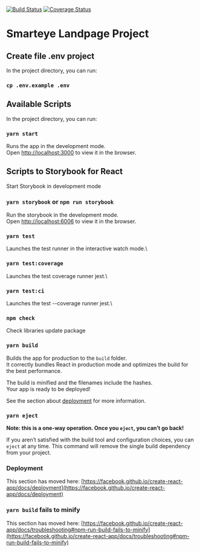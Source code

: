 [![Build Status](https://travis-ci.com/smarteyern/smarteye-landpage.svg?branch=prod)](https://travis-ci.com/smarteyern/smarteye-landpage) [![Coverage Status](https://coveralls.io/repos/github/smarteyern/smarteye-landpage/badge.svg?branch=prod)](https://coveralls.io/github/smarteyern/smarteye-landpage?branch=prod)

# Smarteye Landpage Project

## Create file .env project

In the project directory, you can run:

### `cp .env.example .env`

## Available Scripts

In the project directory, you can run:

### `yarn start`

Runs the app in the development mode.\
Open [http://localhost:3000](http://localhost:3000) to view it in the browser.

## Scripts to Storybook for React

Start Storybook in development mode

### `yarn storybook` or `npm run storybook`

Run the storybook in the development mode.\
Open [http://localhost:6006](http://localhost:6006/) to view it in the browser.

### `yarn test`

Launches the test runner in the interactive watch mode.\

### `yarn test:coverage`

Launches the test coverage runner jest.\

### `yarn test:ci`

Launches the test --coverage runner jest.\

### `npm check`

Check libraries update package

### `yarn build`

Builds the app for production to the `build` folder.\
It correctly bundles React in production mode and optimizes the build for the best performance.

The build is minified and the filenames include the hashes.\
Your app is ready to be deployed!

See the section about [deployment](https://facebook.github.io/create-react-app/docs/deployment) for more information.

### `yarn eject`

**Note: this is a one-way operation. Once you `eject`, you can’t go back!**

If you aren’t satisfied with the build tool and configuration choices, you can `eject` at any time. This command will remove the single build dependency from your project.

### Deployment

This section has moved here: [https://facebook.github.io/create-react-app/docs/deployment](https://facebook.github.io/create-react-app/docs/deployment)

### `yarn build` fails to minify

This section has moved here: [https://facebook.github.io/create-react-app/docs/troubleshooting#npm-run-build-fails-to-minify](https://facebook.github.io/create-react-app/docs/troubleshooting#npm-run-build-fails-to-minify)
